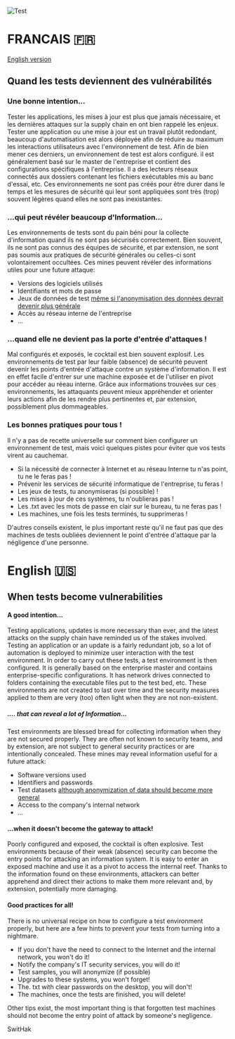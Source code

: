 ![Test](https://images.pexels.com/photos/459793/pexels-photo-459793.jpeg?w=1260&h=750&auto=compress&cs=tinysrgb)

# FRANCAIS :fr:

[English version](https://github.com/SwitHak/SwitHak.github.io/blob/master/Pub/Quand-les-tests-deviennent-de-vuln%C3%A9rabilit%C3%A9s.md#english-us)
## Quand les tests deviennent des vulnérabilités

### Une bonne intention...
Tester les applications, les mises à jour est plus que jamais nécessaire, et les dernières attaques sur la supply chain en ont bien rappelé les enjeux.
Tester une application ou une mise à jour est un travail plutôt redondant, beaucoup d'automatisation est alors déployée afin de réduire au maximum les interactions utilisateurs avec l'environnement de test.
Afin de bien mener ces derniers, un environnement de test est alors configuré. il est généralement basé sur le master de l'entreprise et contient des configurations spécifiques à l'entreprise. 
Il a des lecteurs réseaux connectés aux dossiers contenant les fichiers exécutables mis au banc d'essai, etc.
Ces environnements ne sont pas créés pour être durer dans le temps et les mesures de sécurité qui leur sont appliquées sont très (trop) souvent légères quand elles ne sont pas inexistantes.

### ...qui peut révéler beaucoup d'Information...
Les environnements de tests sont du pain béni pour la collecte d'information quand ils ne sont pas sécurisés correctement. Bien souvent, ils ne sont pas connus des équipes de sécurité, et par extension, ne sont pas soumis aux pratiques de sécurité générales ou celles-ci sont volontairement occultées.
Ces mines peuvent révéler des informations utiles pour une future attaque:
- Versions des logiciels utilisés
- Identifiants et mots de passe
- Jeux de données de test [même si l'anonymisation des données devrait devenir plus générale](http://www.comptoirsecu.fr/podcast/%C3%A9pisode-46-protection-des-donn%C3%A9es-personnelles/)
- Accès au réseau interne de l'entreprise
- ...

### ...quand elle ne devient pas la porte d'entrée d'attaques !
Mal configurés et exposés, le cocktail est bien souvent explosif. Les environnements de test par leur faible (absence) de sécurité peuvent devenir les points d'entrée d'attaque contre un système d'information. 
Il est en effet facile d'entrer sur une machine exposée et de l'utiliser en pivot pour accéder au réeau interne. 
Grâce aux informations trouvées sur ces environnements, les attaquants peuvent mieux appréhender et orienter leurs actions afin de les rendre plus pertinentes et, par extension, possiblement plus dommageables.


### Les bonnes pratiques pour tous !
Il n'y a pas de recette universelle sur comment bien configurer un environnement de test, mais voici quelques pistes pour éviter que vos tests virent au cauchemar.
- Si la nécessité de connecter à Internet et au réseau Interne tu n'as point, tu ne le feras pas !
- Prévenir les services de sécurité informatique de l'entreprise, tu feras !
- Les jeux de tests, tu anonymiseras (si possible) !
- Les mises à jour de ces systèmes, tu n'oublieras pas !
- Les .txt avec les mots de passe en clair sur le bureau, tu ne feras pas !
- Les machines, une fois les tests terminés, tu supprimeras !

D'autres conseils existent, le plus important reste qu'il ne faut pas que des machines de tests oubliées deviennent le point d'entrée d'attaque par la négligence d'une personne.

# English :us:

## When tests become vulnerabilities

#### A good intention...
Testing applications, updates is more necessary than ever, and the latest attacks on the supply chain have reminded us of the stakes involved.
Testing an application or an update is a fairly redundant job, so a lot of automation is deployed to minimize user interaction with the test environment.
In order to carry out these tests, a test environment is then configured. It is generally based on the enterprise master and contains enterprise-specific configurations. 
It has network drives connected to folders containing the executable files put to the test bed, etc.
These environments are not created to last over time and the security measures applied to them are very (too) often light when they are not non-existent.

##### .... that can reveal a lot of Information... 
Test environments are blessed bread for collecting information when they are not secured properly. They are often not known to security teams, and by extension, are not subject to general security practices or are intentionally concealed.
These mines may reveal information useful for a future attack:
- Software versions used
- Identifiers and passwords
- Test datasets [although anonymization of data should become more general](http://www.comptoirsecu.fr/podcast/%C3%A9pisode-46-protection-des-donn%C3%A9es-personnelles/)
- Access to the company's internal network
- ...

#### ...when it doesn't become the gateway to attack!
Poorly configured and exposed, the cocktail is often explosive. Test environments because of their weak (absence) security can become the entry points for attacking an information system. 
It is easy to enter an exposed machine and use it as a pivot to access the internal reef. 
Thanks to the information found on these environments, attackers can better apprehend and direct their actions to make them more relevant and, by extension, potentially more damaging.


#### Good practices for all!
There is no universal recipe on how to configure a test environment properly, but here are a few hints to prevent your tests from turning into a nightmare.
- If you don't have the need to connect to the Internet and the internal network, you won't do it!
- Notify the company's IT security services, you will do it!
- Test samples, you will anonymize (if possible)
- Upgrades to these systems, you won't forget!
- The. txt with clear passwords on the desktop, you will don't!
- The machines, once the tests are finished, you will delete!

Other tips exist, the most important thing is that forgotten test machines should not become the entry point of attack by someone's negligence.

SwitHak
